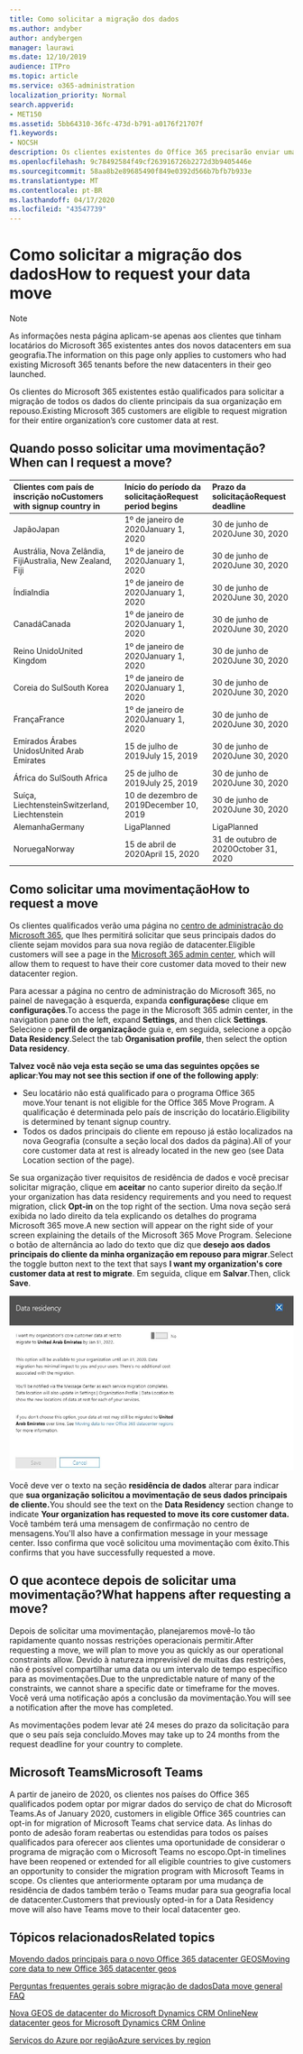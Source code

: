 ```yaml
---
title: Como solicitar a migração dos dados
ms.author: andyber
author: andybergen
manager: laurawi
ms.date: 12/10/2019
audience: ITPro
ms.topic: article
ms.service: o365-administration
localization_priority: Normal
search.appverid:
- MET150
ms.assetid: 5bb64310-36fc-473d-b791-a0176f21707f
f1.keywords:
- NOCSH
description: Os clientes existentes do Office 365 precisarão enviar uma solicitação antes do prazo final para o seu país para que os dados do cliente de seus serviços do Microsoft 365 participantes sejam movidos para a nova geografia.
ms.openlocfilehash: 9c78492584f49cf263916726b2272d3b9405446e
ms.sourcegitcommit: 58aa8b2e89685490f849e0392d566b7bfb7b933e
ms.translationtype: MT
ms.contentlocale: pt-BR
ms.lasthandoff: 04/17/2020
ms.locfileid: "43547739"
---
```

# <a name="how-to-request-your-data-move"></a><span data-ttu-id="6e9f0-103">Como solicitar a migração dos dados</span><span class="sxs-lookup"><span data-stu-id="6e9f0-103">How to request your data move</span></span>

> [!NOTE]
> <span data-ttu-id="6e9f0-104">As informações nesta página aplicam-se apenas aos clientes que tinham locatários do Microsoft 365 existentes antes dos novos datacenters em sua geografia.</span><span class="sxs-lookup"><span data-stu-id="6e9f0-104">The information on this page only applies to customers who had existing Microsoft 365 tenants before the new datacenters in their geo launched.</span></span> 
  
<span data-ttu-id="6e9f0-105">Os clientes do Microsoft 365 existentes estão qualificados para solicitar a migração de todos os dados do cliente principais da sua organização em repouso.</span><span class="sxs-lookup"><span data-stu-id="6e9f0-105">Existing Microsoft 365 customers are eligible to request migration for their entire organization’s core customer data at rest.</span></span>  
  
## <a name="when-can-i-request-a-move"></a><span data-ttu-id="6e9f0-106">Quando posso solicitar uma movimentação?</span><span class="sxs-lookup"><span data-stu-id="6e9f0-106">When can I request a move?</span></span>

|<span data-ttu-id="6e9f0-107">**Clientes com país de inscrição no**</span><span class="sxs-lookup"><span data-stu-id="6e9f0-107">**Customers with signup country in**</span></span>|<span data-ttu-id="6e9f0-108">**Início do período da solicitação**</span><span class="sxs-lookup"><span data-stu-id="6e9f0-108">**Request period begins**</span></span>|<span data-ttu-id="6e9f0-109">**Prazo da solicitação**</span><span class="sxs-lookup"><span data-stu-id="6e9f0-109">**Request deadline**</span></span>|
|:-----|:-----|:-----|
|<span data-ttu-id="6e9f0-110">Japão</span><span class="sxs-lookup"><span data-stu-id="6e9f0-110">Japan</span></span>  <br/> |<span data-ttu-id="6e9f0-111">1º de janeiro de 2020</span><span class="sxs-lookup"><span data-stu-id="6e9f0-111">January 1, 2020</span></span>  <br/> |<span data-ttu-id="6e9f0-112">30 de junho de 2020</span><span class="sxs-lookup"><span data-stu-id="6e9f0-112">June 30, 2020</span></span>  <br/> |
|<span data-ttu-id="6e9f0-113">Austrália, Nova Zelândia, Fiji</span><span class="sxs-lookup"><span data-stu-id="6e9f0-113">Australia, New Zealand, Fiji</span></span>  <br/> |<span data-ttu-id="6e9f0-114">1º de janeiro de 2020</span><span class="sxs-lookup"><span data-stu-id="6e9f0-114">January 1, 2020</span></span>  <br/> |<span data-ttu-id="6e9f0-115">30 de junho de 2020</span><span class="sxs-lookup"><span data-stu-id="6e9f0-115">June 30, 2020</span></span>  <br/> |
|<span data-ttu-id="6e9f0-116">Índia</span><span class="sxs-lookup"><span data-stu-id="6e9f0-116">India</span></span>  <br/> |<span data-ttu-id="6e9f0-117">1º de janeiro de 2020</span><span class="sxs-lookup"><span data-stu-id="6e9f0-117">January 1, 2020</span></span>  <br/> |<span data-ttu-id="6e9f0-118">30 de junho de 2020</span><span class="sxs-lookup"><span data-stu-id="6e9f0-118">June 30, 2020</span></span>  <br/> |
|<span data-ttu-id="6e9f0-119">Canadá</span><span class="sxs-lookup"><span data-stu-id="6e9f0-119">Canada</span></span>  <br/> |<span data-ttu-id="6e9f0-120">1º de janeiro de 2020</span><span class="sxs-lookup"><span data-stu-id="6e9f0-120">January 1, 2020</span></span>  <br/> |<span data-ttu-id="6e9f0-121">30 de junho de 2020</span><span class="sxs-lookup"><span data-stu-id="6e9f0-121">June 30, 2020</span></span>  <br/> |
|<span data-ttu-id="6e9f0-122">Reino Unido</span><span class="sxs-lookup"><span data-stu-id="6e9f0-122">United Kingdom</span></span>  <br/> |<span data-ttu-id="6e9f0-123">1º de janeiro de 2020</span><span class="sxs-lookup"><span data-stu-id="6e9f0-123">January 1, 2020</span></span>  <br/> |<span data-ttu-id="6e9f0-124">30 de junho de 2020</span><span class="sxs-lookup"><span data-stu-id="6e9f0-124">June 30, 2020</span></span>  <br/> |
|<span data-ttu-id="6e9f0-125">Coreia do Sul</span><span class="sxs-lookup"><span data-stu-id="6e9f0-125">South Korea</span></span>  <br/> |<span data-ttu-id="6e9f0-126">1º de janeiro de 2020</span><span class="sxs-lookup"><span data-stu-id="6e9f0-126">January 1, 2020</span></span>  <br/> |<span data-ttu-id="6e9f0-127">30 de junho de 2020</span><span class="sxs-lookup"><span data-stu-id="6e9f0-127">June 30, 2020</span></span>  <br/> |
|<span data-ttu-id="6e9f0-128">França</span><span class="sxs-lookup"><span data-stu-id="6e9f0-128">France</span></span>  <br/> |<span data-ttu-id="6e9f0-129">1º de janeiro de 2020</span><span class="sxs-lookup"><span data-stu-id="6e9f0-129">January 1, 2020</span></span>  <br/> |<span data-ttu-id="6e9f0-130">30 de junho de 2020</span><span class="sxs-lookup"><span data-stu-id="6e9f0-130">June 30, 2020</span></span>  <br/> |
|<span data-ttu-id="6e9f0-131">Emirados Árabes Unidos</span><span class="sxs-lookup"><span data-stu-id="6e9f0-131">United Arab Emirates</span></span>  <br/> |<span data-ttu-id="6e9f0-132">15 de julho de 2019</span><span class="sxs-lookup"><span data-stu-id="6e9f0-132">July 15, 2019</span></span>  <br/> |<span data-ttu-id="6e9f0-133">30 de junho de 2020</span><span class="sxs-lookup"><span data-stu-id="6e9f0-133">June 30, 2020</span></span>  <br/> |
|<span data-ttu-id="6e9f0-134">África do Sul</span><span class="sxs-lookup"><span data-stu-id="6e9f0-134">South Africa</span></span>  <br/> |<span data-ttu-id="6e9f0-135">25 de julho de 2019</span><span class="sxs-lookup"><span data-stu-id="6e9f0-135">July 25, 2019</span></span>  <br/> |<span data-ttu-id="6e9f0-136">30 de junho de 2020</span><span class="sxs-lookup"><span data-stu-id="6e9f0-136">June 30, 2020</span></span>  <br/> |
|<span data-ttu-id="6e9f0-137">Suíça, Liechtenstein</span><span class="sxs-lookup"><span data-stu-id="6e9f0-137">Switzerland, Liechtenstein</span></span>  <br/> |<span data-ttu-id="6e9f0-138">10 de dezembro de 2019</span><span class="sxs-lookup"><span data-stu-id="6e9f0-138">December 10, 2019</span></span>  <br/> |<span data-ttu-id="6e9f0-139">30 de junho de 2020</span><span class="sxs-lookup"><span data-stu-id="6e9f0-139">June 30, 2020</span></span>  <br/> |
|<span data-ttu-id="6e9f0-140">Alemanha</span><span class="sxs-lookup"><span data-stu-id="6e9f0-140">Germany</span></span>  <br/> |<span data-ttu-id="6e9f0-141">Liga</span><span class="sxs-lookup"><span data-stu-id="6e9f0-141">Planned</span></span>  <br/> |<span data-ttu-id="6e9f0-142">Liga</span><span class="sxs-lookup"><span data-stu-id="6e9f0-142">Planned</span></span>  <br/> |
|<span data-ttu-id="6e9f0-143">Noruega</span><span class="sxs-lookup"><span data-stu-id="6e9f0-143">Norway</span></span>  <br/> |<span data-ttu-id="6e9f0-144">15 de abril de 2020</span><span class="sxs-lookup"><span data-stu-id="6e9f0-144">April 15, 2020</span></span>  <br/> |<span data-ttu-id="6e9f0-145">31 de outubro de 2020</span><span class="sxs-lookup"><span data-stu-id="6e9f0-145">October 31, 2020</span></span>  <br/> |
   
## <a name="how-to-request-a-move"></a><span data-ttu-id="6e9f0-146">Como solicitar uma movimentação</span><span class="sxs-lookup"><span data-stu-id="6e9f0-146">How to request a move</span></span>

<span data-ttu-id="6e9f0-147">Os clientes qualificados verão uma página no [centro de administração do Microsoft 365](https://aka.ms/365admin), que lhes permitirá solicitar que seus principais dados do cliente sejam movidos para sua nova região de datacenter.</span><span class="sxs-lookup"><span data-stu-id="6e9f0-147">Eligible customers will see a page in the [Microsoft 365 admin center](https://aka.ms/365admin), which will allow them to request to have their core customer data moved to their new datacenter region.</span></span>  
  
<span data-ttu-id="6e9f0-148">Para acessar a página no centro de administração do Microsoft 365, no painel de navegação à esquerda, expanda **configurações**e clique em **configurações**.</span><span class="sxs-lookup"><span data-stu-id="6e9f0-148">To access the page in the Microsoft 365 admin center, in the navigation pane on the left, expand **Settings**, and then click **Settings**.</span></span>
<span data-ttu-id="6e9f0-149">Selecione o **perfil de organização**de guia e, em seguida, selecione a opção **Data Residency**.</span><span class="sxs-lookup"><span data-stu-id="6e9f0-149">Select the tab **Organisation profile**, then select the option **Data residency**.</span></span>
  
<span data-ttu-id="6e9f0-150">**Talvez você não veja esta seção se uma das seguintes opções se aplicar**:</span><span class="sxs-lookup"><span data-stu-id="6e9f0-150">**You may not see this section if one of the following apply**:</span></span>
- <span data-ttu-id="6e9f0-151">Seu locatário não está qualificado para o programa Office 365 move.</span><span class="sxs-lookup"><span data-stu-id="6e9f0-151">Your tenant is not eligible for the Office 365 Move Program.</span></span>  <span data-ttu-id="6e9f0-152">A qualificação é determinada pelo país de inscrição do locatário.</span><span class="sxs-lookup"><span data-stu-id="6e9f0-152">Eligibility is determined by tenant signup country.</span></span>
- <span data-ttu-id="6e9f0-153">Todos os dados principais do cliente em repouso já estão localizados na nova Geografia (consulte a seção local dos dados da página).</span><span class="sxs-lookup"><span data-stu-id="6e9f0-153">All of your core customer data at rest is already located in the new geo (see Data Location section of the page).</span></span> 
  
<span data-ttu-id="6e9f0-154">Se sua organização tiver requisitos de residência de dados e você precisar solicitar migração, clique em **aceitar** no canto superior direito da seção.</span><span class="sxs-lookup"><span data-stu-id="6e9f0-154">If your organization has data residency requirements and you need to request migration, click **Opt-in** on the top right of the section.</span></span> <span data-ttu-id="6e9f0-155">Uma nova seção será exibida no lado direito da tela explicando os detalhes do programa Microsoft 365 move.</span><span class="sxs-lookup"><span data-stu-id="6e9f0-155">A new section will appear on the right side of your screen explaining the details of the Microsoft 365 Move Program.</span></span> <span data-ttu-id="6e9f0-156">Selecione o botão de alternância ao lado do texto que diz que **desejo aos dados principais do cliente da minha organização em repouso para migrar**.</span><span class="sxs-lookup"><span data-stu-id="6e9f0-156">Select the toggle button next to the text that says **I want my organization's core customer data at rest to migrate**.</span></span> <span data-ttu-id="6e9f0-157">Em seguida, clique em **Salvar**.</span><span class="sxs-lookup"><span data-stu-id="6e9f0-157">Then, click **Save**.</span></span>
  
![Tela de aceitação de data center](media/dataresidencyflyoutae.jpg)
  
<span data-ttu-id="6e9f0-159">Você deve ver o texto na seção **residência de dados** alterar para indicar que **sua organização solicitou a movimentação de seus dados principais de cliente.**</span><span class="sxs-lookup"><span data-stu-id="6e9f0-159">You should see the text on the **Data Residency** section change to indicate **Your organization has requested to move its core customer data.**</span></span> <span data-ttu-id="6e9f0-160">Você também terá uma mensagem de confirmação no centro de mensagens.</span><span class="sxs-lookup"><span data-stu-id="6e9f0-160">You'll also have a confirmation message in your message center.</span></span> <span data-ttu-id="6e9f0-161">Isso confirma que você solicitou uma movimentação com êxito.</span><span class="sxs-lookup"><span data-stu-id="6e9f0-161">This confirms that you have successfully requested a move.</span></span> 


  
## <a name="what-happens-after-requesting-a-move"></a><span data-ttu-id="6e9f0-162">O que acontece depois de solicitar uma movimentação?</span><span class="sxs-lookup"><span data-stu-id="6e9f0-162">What happens after requesting a move?</span></span>

<span data-ttu-id="6e9f0-163">Depois de solicitar uma movimentação, planejaremos movê-lo tão rapidamente quanto nossas restrições operacionais permitir.</span><span class="sxs-lookup"><span data-stu-id="6e9f0-163">After requesting a move, we will plan to move you as quickly as our operational constraints allow.</span></span> <span data-ttu-id="6e9f0-164">Devido à natureza imprevisível de muitas das restrições, não é possível compartilhar uma data ou um intervalo de tempo específico para as movimentações.</span><span class="sxs-lookup"><span data-stu-id="6e9f0-164">Due to the unpredictable nature of many of the constraints, we cannot share a specific date or timeframe for the moves.</span></span> <span data-ttu-id="6e9f0-165">Você verá uma notificação após a conclusão da movimentação.</span><span class="sxs-lookup"><span data-stu-id="6e9f0-165">You will see a notification after the move has completed.</span></span>
  
<span data-ttu-id="6e9f0-166">As movimentações podem levar até 24 meses do prazo da solicitação para que o seu país seja concluído.</span><span class="sxs-lookup"><span data-stu-id="6e9f0-166">Moves may take up to 24 months from the request deadline for your country to complete.</span></span>
  
## <a name="microsoft-teams"></a><span data-ttu-id="6e9f0-167">Microsoft Teams</span><span class="sxs-lookup"><span data-stu-id="6e9f0-167">Microsoft Teams</span></span>

<span data-ttu-id="6e9f0-168">A partir de janeiro de 2020, os clientes nos países do Office 365 qualificados podem optar por migrar dados do serviço de chat do Microsoft Teams.</span><span class="sxs-lookup"><span data-stu-id="6e9f0-168">As of January 2020, customers in eligible Office 365 countries can opt-in for migration of Microsoft Teams chat service data.</span></span>  <span data-ttu-id="6e9f0-169">As linhas do ponto de adesão foram reabertas ou estendidas para todos os países qualificados para oferecer aos clientes uma oportunidade de considerar o programa de migração com o Microsoft Teams no escopo.</span><span class="sxs-lookup"><span data-stu-id="6e9f0-169">Opt-in timelines have been reopened or extended for all eligible countries to give customers an opportunity to consider the migration program with Microsoft Teams in scope.</span></span> <span data-ttu-id="6e9f0-170">Os clientes que anteriormente optaram por uma mudança de residência de dados também terão o Teams mudar para sua geografia local de datacenter.</span><span class="sxs-lookup"><span data-stu-id="6e9f0-170">Customers that previously opted-in for a Data Residency move will also have Teams move to their local datacenter geo.</span></span>

## <a name="related-topics"></a><span data-ttu-id="6e9f0-171">Tópicos relacionados</span><span class="sxs-lookup"><span data-stu-id="6e9f0-171">Related topics</span></span>

[<span data-ttu-id="6e9f0-172">Movendo dados principais para o novo Office 365 datacenter GEOS</span><span class="sxs-lookup"><span data-stu-id="6e9f0-172">Moving core data to new Office 365 datacenter geos</span></span>](moving-data-to-new-datacenter-geos.md)

[<span data-ttu-id="6e9f0-173">Perguntas frequentes gerais sobre migração de dados</span><span class="sxs-lookup"><span data-stu-id="6e9f0-173">Data move general FAQ</span></span>](data-move-faq.md)

[<span data-ttu-id="6e9f0-174">Nova GEOS de datacenter do Microsoft Dynamics CRM Online</span><span class="sxs-lookup"><span data-stu-id="6e9f0-174">New datacenter geos for Microsoft Dynamics CRM Online</span></span>](https://go.microsoft.com/fwlink/p/?Linkid=615924)
  
[<span data-ttu-id="6e9f0-175">Serviços do Azure por região</span><span class="sxs-lookup"><span data-stu-id="6e9f0-175">Azure services by region</span></span>](https://azure.microsoft.com/regions/)
  

